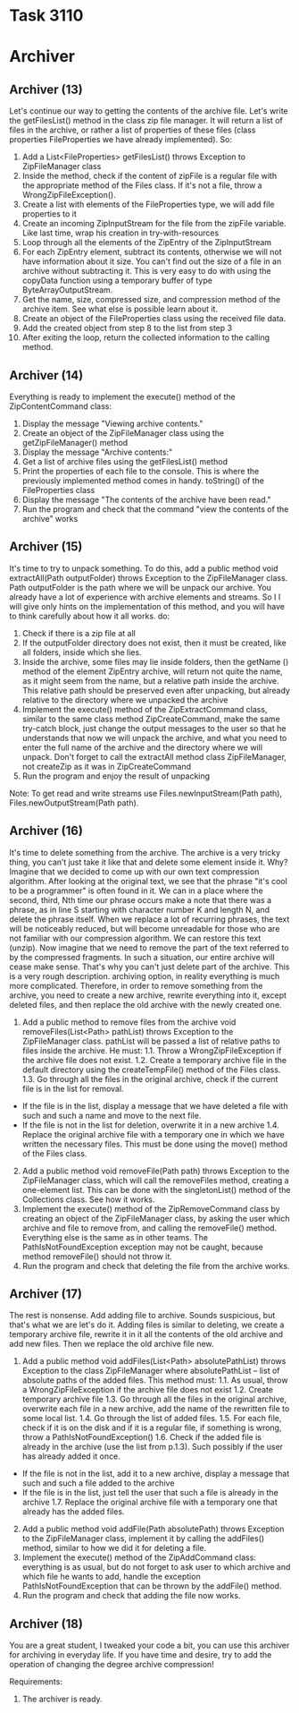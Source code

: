 # Task 3110
# Archiver

## Archiver (13)

Let's continue our way to getting the contents of the archive file. Let's write the getFilesList() method in the class
zip file manager. It will return a list of files in the archive, or rather a list of properties of these files (class
properties FileProperties we have already implemented). So:
1. Add a List&lt;FileProperties&gt; getFilesList() throws Exception to ZipFileManager class
2. Inside the method, check if the content of zipFile is a regular file with
the appropriate method of the Files class. If it's not a file, throw a WrongZipFileException().
3. Create a list with elements of the FileProperties type, we will add file properties to it
4. Create an incoming ZipInputStream for the file from the zipFile variable. Like last time, wrap his creation
in try-with-resources
5. Loop through all the elements of the ZipEntry of the ZipInputStream
6. For each ZipEntry element, subtract its contents, otherwise we will not have information about it
size. You can't find out the size of a file in an archive without subtracting it. This is very easy to do with
using the copyData function using a temporary buffer of type ByteArrayOutputStream.
7. Get the name, size, compressed size, and compression method of the archive item. See what else is possible
learn about it.
8. Create an object of the FileProperties class using the received file data.
9. Add the created object from step 8 to the list from step 3
10. After exiting the loop, return the collected information to the calling method.


## Archiver (14)

Everything is ready to implement the execute() method of the ZipContentCommand class:
1. Display the message "Viewing archive contents."
2. Create an object of the ZipFileManager class using the getZipFileManager() method
3. Display the message "Archive contents:"
4. Get a list of archive files using the getFilesList() method
5. Print the properties of each file to the console. This is where the previously implemented method comes in handy.
toString() of the FileProperties class
6. Display the message "The contents of the archive have been read."
7. Run the program and check that the command "view the contents of the archive" works

## Archiver (15)

It's time to try to unpack something. To do this, add a public method void extractAll(Path
outputFolder) throws Exception to the ZipFileManager class. Path outputFolder is the path where we will be
unpack our archive. You already have a lot of experience with archive elements and streams. So I
I will give only hints on the implementation of this method, and you will have to think carefully about how it all works.
do:
1. Check if there is a zip file at all
2. If the outputFolder directory does not exist, then it must be created, like all folders, inside which
she lies.
3. Inside the archive, some files may lie inside folders, then the getName () method of the element
ZipEntry archive, will return not quite the name, as it might seem from the name, but a relative path
inside the archive. This relative path should be preserved even after unpacking, but already
relative to the directory where we unpacked the archive
4. Implement the execute() method of the ZipExtractCommand class, similar to the same class method
ZipCreateCommand, make the same try-catch block, just change the output messages
to the user so that he understands that now we will unpack the archive, and what you need to enter
the full name of the archive and the directory where we will unpack. Don't forget to call the extractAll method
class ZipFileManager, not createZip as it was in ZipCreateCommand
5. Run the program and enjoy the result of unpacking

Note:
To get read and write streams use Files.newInputStream(Path path), Files.newOutputStream(Path path).

## Archiver (16)

It's time to delete something from the archive. The archive is a very tricky thing, you can’t just take it like that and
delete some element inside it.
Why? Imagine that we decided to come up with our own text compression algorithm. After looking at the original
text, we see that the phrase "it's cool to be a programmer" is often found in it. We can in a place where
the second, third, Nth time our phrase occurs make a note that there was a phrase, as in line S
starting with character number K and length N, and delete the phrase itself. When we replace a lot of recurring
phrases, the text will be noticeably reduced, but will become unreadable for those who are not familiar with our compression algorithm.
We can restore this text (unzip). Now imagine that we need to remove
the part of the text referred to by the compressed fragments. In such a situation, our entire archive will cease
make sense. That's why you can't just delete part of the archive. This is a very rough description.
archiving option, in reality everything is much more complicated.
Therefore, in order to remove something from the archive, you need to create a new archive, rewrite everything into it, except
deleted files, and then replace the old archive with the newly created one.
1. Add a public method to remove files from the archive void removeFiles(List&lt;Path&gt; pathList)
throws Exception to the ZipFileManager class. pathList will be passed a list of relative paths to
files inside the archive. He must:
1.1. Throw a WrongZipFileException if the archive file does not exist.
1.2. Create a temporary archive file in the default directory using the createTempFile() method of the Files class.
1.3. Go through all the files in the original archive, check if the current file is in the list
for removal.
- If the file is in the list, display a message that we have deleted a file with such and such a name and
move to the next file.
- If the file is not in the list for deletion, overwrite it in a new archive
1.4. Replace the original archive file with a temporary one in which we have written the necessary files.
This must be done using the move() method of the Files class.
2. Add a public method void removeFile(Path path) throws Exception to the ZipFileManager class,
which will call the removeFiles method, creating a one-element list. This can be done with
the singletonList() method of the Collections class. See how it works.
3. Implement the execute() method of the ZipRemoveCommand class by creating an object of the ZipFileManager class,
by asking the user which archive and file to remove from, and calling the removeFile() method.
Everything else is the same as in other teams. The PathIsNotFoundException exception may not be caught, because method
removeFile() should not throw it.
4. Run the program and check that deleting the file from the archive works.

## Archiver (17)

The rest is nonsense. Add adding file to archive. Sounds suspicious, but that's what we are
let's do it. Adding files is similar to deleting, we create a temporary archive file, rewrite it in
it all the contents of the old archive and add new files. Then we replace the old archive file
new.
1. Add a public method void addFiles(List&lt;Path&gt; absolutePathList) throws Exception to the class
ZipFileManager where absolutePathList &ndash; list of absolute paths of the added files. This method
must:
1.1. As usual, throw a WrongZipFileException if the archive file does not exist
1.2. Create temporary archive file
1.3. Go through all the files in the original archive, overwrite each file in a new archive,
add the name of the rewritten file to some local list.
1.4. Go through the list of added files.
1.5. For each file, check if it is on the disk and if it is a regular file,
if something is wrong, throw a PathIsNotFoundException()
1.6. Check if the added file is already in the archive (use the list from p.1.3). Such
possibly if the user has already added it once.
- If the file is not in the list, add it to a new archive, display a message that such and such a file
added to the archive
- If the file is in the list, just tell the user that such a file is already in the archive
1.7. Replace the original archive file with a temporary one that already has the added
files.
2. Add a public method void addFile(Path absolutePath) throws Exception to the ZipFileManager class,
implement it by calling the addFiles() method, similar to how we did it for
deleting a file.
3. Implement the execute() method of the ZipAddCommand class: everything is as usual, but do not forget to ask
user to which archive and which file he wants to add, handle the exception
PathIsNotFoundException that can be thrown by the addFile() method.
4. Run the program and check that adding the file now works.

## Archiver (18)

You are a great student, I tweaked your code a bit, you can use this archiver for archiving
in everyday life. If you have time and desire, try to add the operation of changing the degree
archive compression!


Requirements:
1. The archiver is ready.